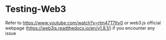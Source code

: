# Testing-Web3
Refer to https://www.youtube.com/watch?v=rtm47T7Ity0 or web3.js official webpage (https://web3js.readthedocs.io/en/v1.8.1/) if you encounter any issue

